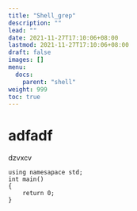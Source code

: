 ```yaml
---
title: "Shell_grep"
description: ""
lead: ""
date: 2021-11-27T17:10:06+08:00
lastmod: 2021-11-27T17:10:06+08:00
draft: false
images: []
menu: 
  docs:
    parent: "shell"
weight: 999
toc: true
---
```


# adfadf
dzvxcv
```
using namesapace std;
int main()
{
	return 0;	
}
```
